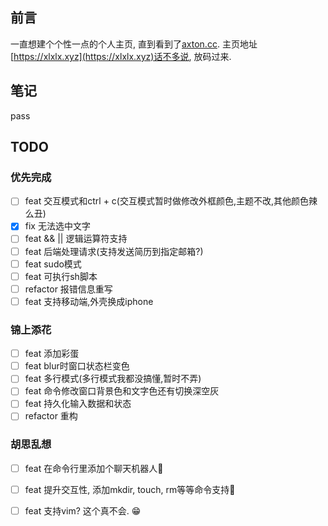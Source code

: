 ## 前言
一直想建个个性一点的个人主页, 直到看到了[axton.cc](https://axton.cc). 主页地址[https://xlxlx.xyz](https://xlxlx.xyz)话不多说, 放码过来.

## 笔记
pass

## TODO

### 优先完成
- [ ] feat 交互模式和ctrl + c(交互模式暂时做修改外框颜色,主题不改,其他颜色辣么丑)
- [x] fix 无法选中文字 
- [ ] feat && || 逻辑运算符支持
- [ ] feat 后端处理请求(支持发送简历到指定邮箱?)
- [ ] feat sudo模式
- [ ] feat 可执行sh脚本
- [ ] refactor 报错信息重写
- [ ] feat 支持移动端,外壳换成iphone

### 锦上添花
- [ ] feat 添加彩蛋
- [ ] feat blur时窗口状态栏变色
- [ ] feat 多行模式(多行模式我都没搞懂,暂时不弄)
- [ ] feat 命令修改窗口背景色和文字色还有切换深空灰
- [ ] feat 持久化输入数据和状态
- [ ] refactor 重构

### 胡思乱想
- [ ] feat 在命令行里添加个聊天机器人🤖
- [ ] feat 提升交互性, 添加mkdir, touch, rm等等命令支持🤔
- [ ] feat 支持vim? 这个真不会. 😁

